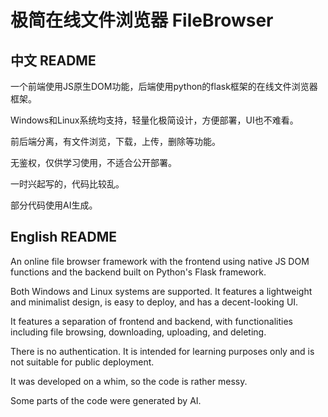 # 极简在线文件浏览器 FileBrowser

## 中文 README

一个前端使用JS原生DOM功能，后端使用python的flask框架的在线文件浏览器框架。

Windows和Linux系统均支持，轻量化极简设计，方便部署，UI也不难看。

前后端分离，有文件浏览，下载，上传，删除等功能。

无鉴权，仅供学习使用，不适合公开部署。

一时兴起写的，代码比较乱。

部分代码使用AI生成。

## English README

An online file browser framework with the frontend using native JS DOM functions and the backend built on Python's Flask framework.

Both Windows and Linux systems are supported. It features a lightweight and minimalist design, is easy to deploy, and has a decent-looking UI.

It features a separation of frontend and backend, with functionalities including file browsing, downloading, uploading, and deleting.

There is no authentication. It is intended for learning purposes only and is not suitable for public deployment.

It was developed on a whim, so the code is rather messy.

Some parts of the code were generated by AI.